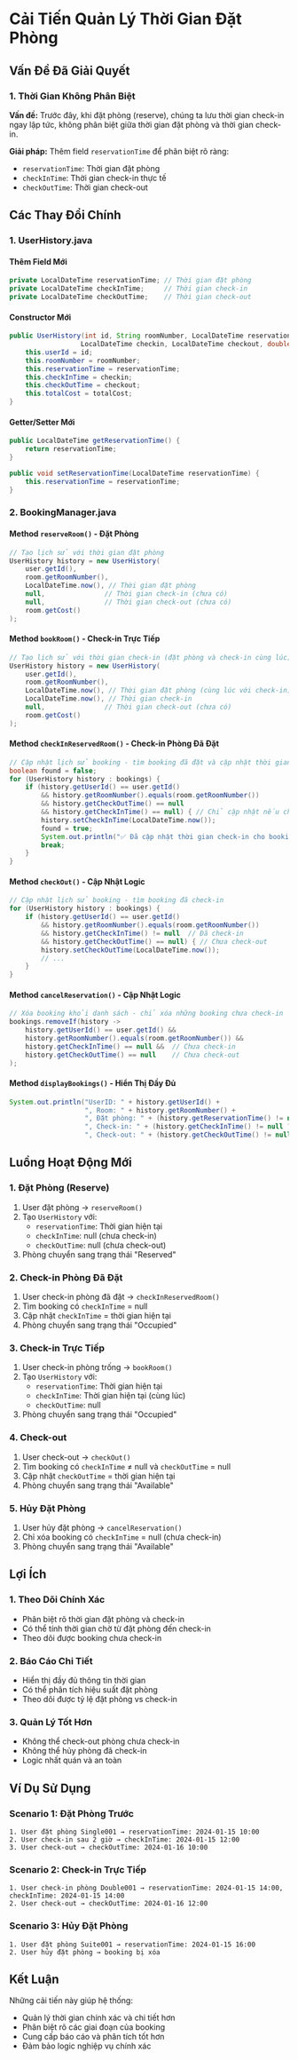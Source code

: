 # Cải Tiến Quản Lý Thời Gian Đặt Phòng

## Vấn Đề Đã Giải Quyết

### 1. Thời Gian Không Phân Biệt
**Vấn đề:** Trước đây, khi đặt phòng (reserve), chúng ta lưu thời gian check-in ngay lập tức, không phân biệt giữa thời gian đặt phòng và thời gian check-in.

**Giải pháp:** Thêm field `reservationTime` để phân biệt rõ ràng:
- `reservationTime`: Thời gian đặt phòng
- `checkInTime`: Thời gian check-in thực tế
- `checkOutTime`: Thời gian check-out

## Các Thay Đổi Chính

### 1. UserHistory.java

#### Thêm Field Mới
```java
private LocalDateTime reservationTime; // Thời gian đặt phòng
private LocalDateTime checkInTime;     // Thời gian check-in
private LocalDateTime checkOutTime;    // Thời gian check-out
```

#### Constructor Mới
```java
public UserHistory(int id, String roomNumber, LocalDateTime reservationTime, 
                  LocalDateTime checkin, LocalDateTime checkout, double totalCost) {
    this.userId = id;
    this.roomNumber = roomNumber;
    this.reservationTime = reservationTime;
    this.checkInTime = checkin;
    this.checkOutTime = checkout;
    this.totalCost = totalCost;
}
```

#### Getter/Setter Mới
```java
public LocalDateTime getReservationTime() {
    return reservationTime;
}

public void setReservationTime(LocalDateTime reservationTime) {
    this.reservationTime = reservationTime;
}
```

### 2. BookingManager.java

#### Method `reserveRoom()` - Đặt Phòng
```java
// Tạo lịch sử với thời gian đặt phòng
UserHistory history = new UserHistory(
    user.getId(),
    room.getRoomNumber(),
    LocalDateTime.now(), // Thời gian đặt phòng
    null,               // Thời gian check-in (chưa có)
    null,               // Thời gian check-out (chưa có)
    room.getCost()
);
```

#### Method `bookRoom()` - Check-in Trực Tiếp
```java
// Tạo lịch sử với thời gian check-in (đặt phòng và check-in cùng lúc)
UserHistory history = new UserHistory(
    user.getId(),
    room.getRoomNumber(),
    LocalDateTime.now(), // Thời gian đặt phòng (cùng lúc với check-in)
    LocalDateTime.now(), // Thời gian check-in
    null,               // Thời gian check-out (chưa có)
    room.getCost()
);
```

#### Method `checkInReservedRoom()` - Check-in Phòng Đã Đặt
```java
// Cập nhật lịch sử booking - tìm booking đã đặt và cập nhật thời gian check-in
boolean found = false;
for (UserHistory history : bookings) {
    if (history.getUserId() == user.getId()
        && history.getRoomNumber().equals(room.getRoomNumber())
        && history.getCheckOutTime() == null
        && history.getCheckInTime() == null) { // Chỉ cập nhật nếu chưa check-in
        history.setCheckInTime(LocalDateTime.now());
        found = true;
        System.out.println("✅ Đã cập nhật thời gian check-in cho booking đã đặt");
        break;
    }
}
```

#### Method `checkOut()` - Cập Nhật Logic
```java
// Cập nhật lịch sử booking - tìm booking đã check-in
for (UserHistory history : bookings) {
    if (history.getUserId() == user.getId()
        && history.getRoomNumber().equals(room.getRoomNumber())
        && history.getCheckInTime() != null  // Đã check-in
        && history.getCheckOutTime() == null) { // Chưa check-out
        history.setCheckOutTime(LocalDateTime.now());
        // ...
    }
}
```

#### Method `cancelReservation()` - Cập Nhật Logic
```java
// Xóa booking khỏi danh sách - chỉ xóa những booking chưa check-in
bookings.removeIf(history -> 
    history.getUserId() == user.getId() && 
    history.getRoomNumber().equals(room.getRoomNumber()) &&
    history.getCheckInTime() == null &&  // Chưa check-in
    history.getCheckOutTime() == null    // Chưa check-out
);
```

#### Method `displayBookings()` - Hiển Thị Đầy Đủ
```java
System.out.println("UserID: " + history.getUserId() +
                   ", Room: " + history.getRoomNumber() +
                   ", Đặt phòng: " + (history.getReservationTime() != null ? history.getReservationTime() : "N/A") +
                   ", Check-in: " + (history.getCheckInTime() != null ? history.getCheckInTime() : "Chưa check-in") +
                   ", Check-out: " + (history.getCheckOutTime() != null ? history.getCheckOutTime() : "Chưa trả"));
```

## Luồng Hoạt Động Mới

### 1. Đặt Phòng (Reserve)
1. User đặt phòng → `reserveRoom()`
2. Tạo `UserHistory` với:
   - `reservationTime`: Thời gian hiện tại
   - `checkInTime`: null (chưa check-in)
   - `checkOutTime`: null (chưa check-out)
3. Phòng chuyển sang trạng thái "Reserved"

### 2. Check-in Phòng Đã Đặt
1. User check-in phòng đã đặt → `checkInReservedRoom()`
2. Tìm booking có `checkInTime` = null
3. Cập nhật `checkInTime` = thời gian hiện tại
4. Phòng chuyển sang trạng thái "Occupied"

### 3. Check-in Trực Tiếp
1. User check-in phòng trống → `bookRoom()`
2. Tạo `UserHistory` với:
   - `reservationTime`: Thời gian hiện tại
   - `checkInTime`: Thời gian hiện tại (cùng lúc)
   - `checkOutTime`: null
3. Phòng chuyển sang trạng thái "Occupied"

### 4. Check-out
1. User check-out → `checkOut()`
2. Tìm booking có `checkInTime` ≠ null và `checkOutTime` = null
3. Cập nhật `checkOutTime` = thời gian hiện tại
4. Phòng chuyển sang trạng thái "Available"

### 5. Hủy Đặt Phòng
1. User hủy đặt phòng → `cancelReservation()`
2. Chỉ xóa booking có `checkInTime` = null (chưa check-in)
3. Phòng chuyển sang trạng thái "Available"

## Lợi Ích

### 1. Theo Dõi Chính Xác
- Phân biệt rõ thời gian đặt phòng và check-in
- Có thể tính thời gian chờ từ đặt phòng đến check-in
- Theo dõi được booking chưa check-in

### 2. Báo Cáo Chi Tiết
- Hiển thị đầy đủ thông tin thời gian
- Có thể phân tích hiệu suất đặt phòng
- Theo dõi được tỷ lệ đặt phòng vs check-in

### 3. Quản Lý Tốt Hơn
- Không thể check-out phòng chưa check-in
- Không thể hủy phòng đã check-in
- Logic nhất quán và an toàn

## Ví Dụ Sử Dụng

### Scenario 1: Đặt Phòng Trước
```
1. User đặt phòng Single001 → reservationTime: 2024-01-15 10:00
2. User check-in sau 2 giờ → checkInTime: 2024-01-15 12:00
3. User check-out → checkOutTime: 2024-01-16 10:00
```

### Scenario 2: Check-in Trực Tiếp
```
1. User check-in phòng Double001 → reservationTime: 2024-01-15 14:00, checkInTime: 2024-01-15 14:00
2. User check-out → checkOutTime: 2024-01-16 12:00
```

### Scenario 3: Hủy Đặt Phòng
```
1. User đặt phòng Suite001 → reservationTime: 2024-01-15 16:00
2. User hủy đặt phòng → booking bị xóa
```

## Kết Luận

Những cải tiến này giúp hệ thống:
- Quản lý thời gian chính xác và chi tiết hơn
- Phân biệt rõ các giai đoạn của booking
- Cung cấp báo cáo và phân tích tốt hơn
- Đảm bảo logic nghiệp vụ chính xác 